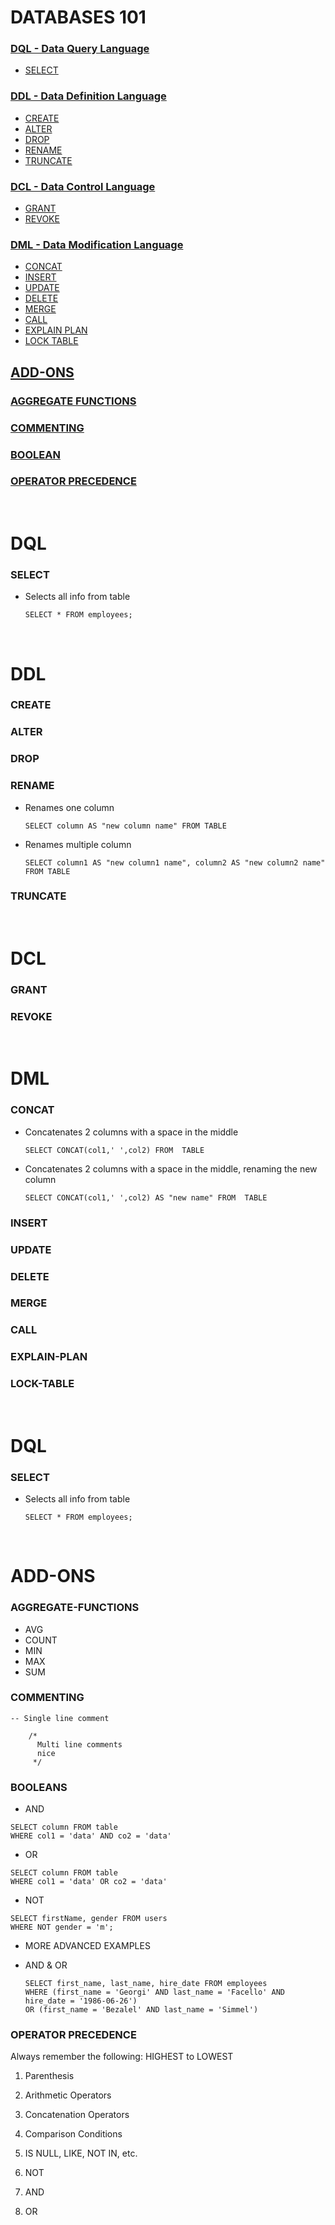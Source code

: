 
# DATABASES 101


### [DQL - Data Query Language](#DQL)

* [SELECT](#SELECT)

### [DDL - Data Definition Language](#DDL)

* [CREATE](#CREATE)
* [ALTER](#ALTER)
* [DROP](#DROP)
* [RENAME](#RENAME)
* [TRUNCATE](#TRUNCATE)

### [DCL - Data Control Language](#DCL)

* [GRANT](#GRANT)
* [REVOKE](#REVOKE)

### [DML - Data Modification Language](#DML)

* [CONCAT](#CONCAT)
* [INSERT](#INSERT)
* [UPDATE](#UPDATE)
* [DELETE](#DELETE)
* [MERGE](#MERGE)
* [CALL](#CALL)
* [EXPLAIN PLAN](#EXPLAIN-PLAN)
* [LOCK TABLE](#LOCK-TABLE)

## [ADD-ONS](#ADD-ONS)

### [AGGREGATE FUNCTIONS](#AGGREGATE-FUNCTIONS)

### [COMMENTING](#COMMENTING)

### [BOOLEAN](#BOOLEAN)

### [OPERATOR PRECEDENCE](#OPERATOR-PRECEDENCE)

<br>

# DQL

### SELECT

- Selects all info from table

  ```SELECT * FROM employees;```
  
<br>

# DDL

  ### CREATE
  ### ALTER
  ### DROP
  ### RENAME
  
  - Renames one column
  
    ```SELECT column AS "new column name" FROM TABLE ```
    
   - Renames multiple column
   
      ```SELECT column1 AS "new column1 name", column2 AS "new column2 name" FROM TABLE```
    
  ### TRUNCATE
  
 <br>
 
 # DCL
 
  ### GRANT
  ### REVOKE
 
 <br>
 
 # DML
 
  ### CONCAT
  
  - Concatenates 2  columns with a space in the middle

    ```SELECT CONCAT(col1,' ',col2) FROM  TABLE```
    
  - Concatenates 2  columns with a space in the middle, renaming the new column

    ```SELECT CONCAT(col1,' ',col2) AS "new name" FROM  TABLE```
  
  ### INSERT
  ### UPDATE
  ### DELETE
  ### MERGE
  ### CALL
  ### EXPLAIN-PLAN
  ### LOCK-TABLE
  
  <br>
  
# DQL

 ### SELECT

- Selects all info from table

  ```SELECT * FROM employees;```
  
<br>

# ADD-ONS

### AGGREGATE-FUNCTIONS

* AVG
* COUNT
* MIN
* MAX
* SUM

### COMMENTING

```-- Single line comment```

``` 
    /*
      Multi line comments
      nice
     */
```

### BOOLEANS

 * AND
 
  ```
  SELECT column FROM table
  WHERE col1 = 'data' AND co2 = 'data'
  ```
 
 * OR
 
  ```
  SELECT column FROM table
  WHERE col1 = 'data' OR co2 = 'data'
  ```
  
  * NOT

   ```
   SELECT firstName, gender FROM users
   WHERE NOT gender = 'm';
   ``` 
  
  * MORE ADVANCED EXAMPLES
  
  - AND & OR
  
    ```
    SELECT first_name, last_name, hire_date FROM employees
    WHERE (first_name = 'Georgi' AND last_name = 'Facello' AND hire_date = '1986-06-26')
    OR (first_name = 'Bezalel' AND last_name = 'Simmel')
    ```
    
### OPERATOR PRECEDENCE
 
 Always remember the following: HIGHEST to LOWEST



1. Parenthesis

2. Arithmetic Operators

3. Concatenation Operators

4. Comparison Conditions

5. IS NULL, LIKE, NOT IN, etc.

6. NOT

7. AND

8. OR

<br>



